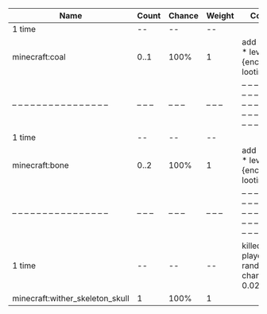 | Name                            | Count | Chance | Weight | Comment                                                                                  |
| ------------------------------- | ----- | ------ | ------ | ---------------------------------------------------------------------------------------- |
| 1 time                          |    -- |     -- |     -- |                                                                                          |
| minecraft:coal                  |  0..1 |   100% |      1 | add drop: 0..1 * level {enchantment: looting}                                            |
| – – – – – – – – – – – – – – – – | – – – | – – –  | – – –  | – – – – – – – – – – – – – – – – – – – – – – – – – – – – – – – – – – – – – – – – – – – –  |
| 1 time                          |    -- |     -- |     -- |                                                                                          |
| minecraft:bone                  |  0..2 |   100% |      1 | add drop: 0..1 * level {enchantment: looting}                                            |
| – – – – – – – – – – – – – – – – | – – – | – – –  | – – –  | – – – – – – – – – – – – – – – – – – – – – – – – – – – – – – – – – – – – – – – – – – – –  |
| 1 time                          |    -- |     -- |     -- | killed by player, random chance: 0.025%|{enchantment: looting}: 0.025% + 0.01%*(level-1) |
| minecraft:wither_skeleton_skull |     1 |   100% |      1 |                                                                                          |